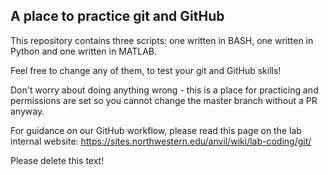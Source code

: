 A place to practice git and GitHub
--------------

This repository contains three scripts: one written in BASH, one written in Python and one written in MATLAB.

Feel free to change any of them, to test your git and GitHub skills!

Don't worry about doing anything wrong - this is a place for practicing and permissions are set so you cannot change the master branch without a PR anyway.

For guidance on our GitHub workflow, please read this page on the lab internal website:
https://sites.northwestern.edu/anvil/wiki/lab-coding/git/

Please delete this text! 
